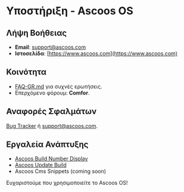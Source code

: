 # Υποστήριξη - Ascoos OS

## Λήψη Βοήθειας
- **Email**: [support@ascoos.com](mailto:support@ascoos.com)
- **Ιστοσελίδα**: [https://www.ascoos.com](https://www.ascoos.com)

## Κοινότητα
- [FAQ-GR.md](FAQ-GR.md) για συχνές ερωτήσεις.
- Επερχόμενο φόρουμ: **Comfor**.

## Αναφορές Σφαλμάτων
[Bug Tracker](https://issues.ascoos.com) ή [support@ascoos.com](mailto:support@ascoos.com).

## Εργαλεία Ανάπτυξης
- [Ascoos Build Number Display](https://github.com/ascoos/vsc-ascoos-build-number-display)
- [Ascoos Update Build](https://github.com/ascoos/vsc-ascoos-update-build)
- Ascoos Cms Snippets (coming soon)

Ευχαριστούμε που χρησιμοποιείτε το Ascoos OS!